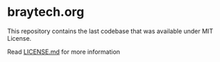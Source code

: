 # braytech.org

This repository contains the last codebase that was available under MIT License.

Read [LICENSE.md](LICENSE.md) for more information
